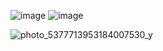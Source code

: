 ![image](https://user-images.githubusercontent.com/113089517/193540215-6d372e0d-585c-4c8f-8e30-4fce788fbf66.png)
![image](https://user-images.githubusercontent.com/113089517/194234570-351bc805-94b2-47d0-b22e-4df4a97789fe.png)



![photo_5377713953184007530_y](https://user-images.githubusercontent.com/113089517/236241404-32d09e13-166a-4ef2-8c0e-a4b2f43ee98d.jpg)
